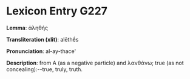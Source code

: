 # Lexicon Entry G227

**Lemma**: ἀληθής

**Transliteration (xlit)**: alēthḗs

**Pronunciation**: al-ay-thace'

**Description**:
from Α (as a negative particle) and λανθάνω; true (as not concealing):--true, truly, truth.
